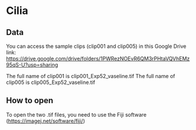 # Cilia

## Data
You can access the sample clips (clip001 and clip005) in this Google Drive link:
https://drive.google.com/drive/folders/1PWRezNOEvR6QM3rPHtaVQVhEMz95qS-U?usp=sharing

The full name of clip001 is clip001_Exp52_vaseline.tif
The full name of clip005 is clip005_Exp52_vaseline.tif

## How to open
To open the two .tif files, you need to use the Fiji software (https://imagej.net/software/fiji/)
